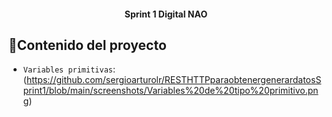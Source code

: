 <h4 align="center">
Sprint 1 Digital NAO
</h4>

## :hammer:Contenido del proyecto

- `Variables primitivas`: (https://github.com/sergioarturolr/RESTHTTPparaobtenergenerardatosSprint1/blob/main/screenshots/Variables%20de%20tipo%20primitivo.png)
